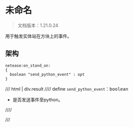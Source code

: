 # 未命名

> 文档版本：1.21.0.24

用于触发实体站在方块上的事件。

## 架构

```mcschema
netease:on_stand_on:
{
  boolean "send_python_event" : opt
}

```

/// html | div.result
//// define
`send_python_event`：<samp>boolean</samp>

- 是否发送事件至python。


////


///

